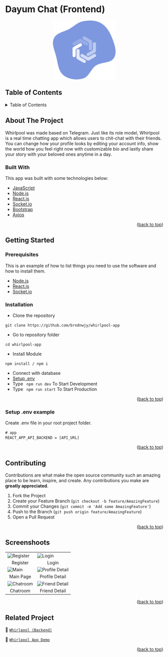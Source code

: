 # Dayum Chat (Frontend)

<!-- Logo -->
<div align="center">
<img src="./documentation/logo.svg" align="center" width="200" height="auto" />
</div>

<!-- Table of Contents -->
## Table of Contents

<details>
  <summary>Table of Contents</summary>
  <ol>
    <li>
      <a href="#about-the-project">About The Project</a>
      <ul>
        <li><a href="#built-with">Built With</a></li>
      </ul>
    </li>
    <li>
      <a href="#getting-started">Getting Started</a>
      <ul>
        <li><a href="#prerequisites">Prerequisites</a></li>
        <li><a href="#requirements">Requirements</a></li>
        <li><a href="#installation">Installation</a></li>
        <li><a href="#setup-env-example">Setup .env example</a></li>
      </ul>
    </li>
    <li><a href="#contributing">Contributing</a></li>
    <li><a href="#screenshoots">Screenshoots</a></li>
    <li><a href="#related-project">Related Projects</a></li>
  </ol>
</details>

<!-- About The Project -->
## About The Project
Whirlpool was made based on Telegram.
Just like its role model, Whirlpool is a real time chatting app which allows users to chit-chat with their friends. You can change how your profile looks by editing your account info, show the world how you feel right now with customizable bio and lastly share your story with your beloved ones anytime in a day.

### Built With
This app was built with some technologies below:
- [JavaScript](https://www.javascript.com/)
- [Node.js](https://nodejs.org/en/)
- [React.js](https://reactjs.org/)
- [Socket.io](https://socket.io/)
- [Bootstrap](https://getbootstrap.com/)
- [Axios](https://axios-http.com/)

<p align="right">(<a href="#top">back to top</a>)</p>

<!-- Getting Started -->
## Getting Started

### Prerequisites

This is an example of how to list things you need to use the software and how to install them.

* [Node.js](https://nodejs.org/en/download/)
* [React.js](https://reactjs.org/docs/create-a-new-react-app.html)
* [Socket.io](https://socket.io/docs/v4/client-api/)

### Installation

- Clone the repository
```
git clone https://github.com/brndnwjy/whirlpool-app
```
- Go to repository folder
```
cd whirlpool-app
```
- Install Module
```
npm install / npm i
```
- Connect with database
- <a href="#setup-env-example">Setup .env</a>
- Type ` npm run dev` To Start Development
- Type ` npm run start` To Start Production

<p align="right">(<a href="#top">back to top</a>)</p>

### Setup .env example

Create .env file in your root project folder.

```env
# app
REACT_APP_API_BACKEND = [API_URL]
```

<p align="right">(<a href="#top">back to top</a>)</p>

<!-- Contributing -->
## Contributing

Contributions are what make the open source community such an amazing place to be learn, inspire, and create. Any contributions you make are **greatly appreciated**.

1. Fork the Project
2. Create your Feature Branch (`git checkout -b feature/AmazingFeature`)
3. Commit your Changes (`git commit -m 'Add some AmazingFeature'`)
4. Push to the Branch (`git push origin feature/AmazingFeature`)
5. Open a Pull Request

<p align="right">(<a href="#top">back to top</a>)</p>

<!-- Screenshoots -->
## Screenshoots
<p align="center" display=flex>
<table>
  <tr>
    <td><image src="./documentation/register.jpeg" alt="Register" width=100%></td>
    <td><image src="./documentation/login.jpeg" alt="Login" width=100%/></td>
  </tr>
   <tr>
    <td align="center">Register</td>
    <td align="center">Login</td>
  </tr>
  
  <tr>
    <td><image src="./documentation/main.jpeg" alt="Main" width=100% ></td>
    <td><image src="./documentation/profile-detail.jpeg" alt="Profile Detail" width=100%/></td>
  </tr>
  <tr>
    <td align="center">Main Page</td>
    <td align="center">Profile Detail</td>
  </tr>

  <tr>
    <td><image src="./documentation/chat-room.jpeg" alt="Chatroom" width=100%></td>
    <td><image src="./documentation/friend-detail.jpeg" alt="Friend Detail" width=100%></td>
  </tr>
  <tr>
      <td align="center">Chatroom</td>
      <td align="center">Friend Detail</td>
  </tr>
</table>

<p align="right">(<a href="#top">back to top</a>)</p>

<!-- Related Projects -->
## Related Project
:rocket: [`Whirlpool (Backend)`](https://github.com/brndnwjy/whirlpool-api)

:rocket: [`Whirlpool App Demo`](https://whirlpool-app.vercel.app)

<p align="right">(<a href="#top">back to top</a>)</p>

